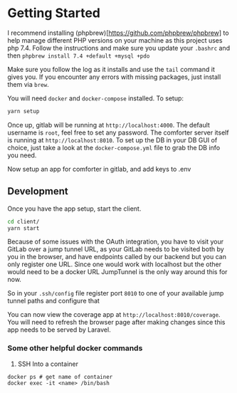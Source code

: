 # Getting Started

I recommend installing (phpbrew)[https://github.com/phpbrew/phpbrew] to help manage different PHP versions
on your machine as this project uses php 7.4. Follow the instructions and make sure you update your
`.bashrc` and then `phpbrew install 7.4 +default +mysql +pdo`

Make sure you follow the log as it installs and use the `tail` command it gives you.
If you encounter any errors with missing packages, just install them via `brew`.

You will need `docker` and `docker-compose` installed. To setup:

```bash
yarn setup
```

Once up, gitlab will be running at `http://localhost:4000`. The default username is `root`, feel free to set any password.
The comforter server itself is running at `http://localhost:8010`. To set up the DB in your DB GUI of choice, just take a look
at the `docker-compose.yml` file to grab the DB info you need.

Now setup an app for comforter in gitlab, and add keys to .env

## Development

Once you have the app setup, start the client.

```bash
cd client/
yarn start
```

Because of some issues with the OAuth integration, you have to visit your GitLab over a jump tunnel URL, as
your GitLab needs to be visited both by you in the browser, and have endpoints called by our backend but you can
only register one URL. Since one would work with localhost but the other would need to be a docker URL
JumpTunnel is the only way around this for now.

So in your `.ssh/config` file register port `8010` to one of your available jump tunnel paths and configure that

You can now view the coverage app at `http://localhost:8010/coverage`. You will need to refresh the browser page after
making changes since this app needs to be served by Laravel.

### Some other helpful docker commands

1. SSH Into a container
```shell
docker ps # get name of container
docker exec -it <name> /bin/bash
```
